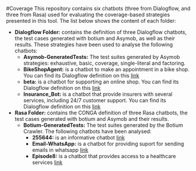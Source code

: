 #Coverage
This repository contains six chatbots (three from Dialogflow, and three from Rasa) used for evaluating the coverage-based strategies presented in this tool. The list below shows the content of each folder: 
- **Dialogflow Folder:** contains the definition of three Dialogflow chatbots, the test cases generated with botium and Asymob, as well as their results. These strategies have been used to analyse the following chatbots:
  - **Asymob-GeneratedTests:** The test suites generated by Asymob strategies: exhaustive, basic, coverage, single-literal and factoring.
  - **BikeShopAgent:** is a chatbot to make an appointment in a bike shop. You can find its Dialogflow definition on this [link](https://github.com/dialogflow/fulfillment-bike-shop-nodejs)
  - **beta:** is a chatbot for supporting an online shop. You can find its Dialogflow definition on this [link](https://docs.kommunicate.io/docs/bot-samples)
  - **Insurance_Bot:** is a chatbot that provide insurers with several services, including 24/7 customer support. You can find its Dialogflow definition on this [link](https://github.com/dialogflow/fulfillment-bike-shop-nodejs)
- **Rasa Folder:** contains the CONGA definition of three Rasa chatbots, the test cases generated with botium and Asymob and their results. 
  - **Botium-GeneratedTests:** The test suites generated by the Botium Crawler. The following chatbots have been analysed:
    - **255644:** is an informative chatbot [link](https://github.com/256644/chatbot)
    - **Email-WhatsApp:** is a chatbot for providing suport for sending emails in whatsapp [link](https://github.com/lakshmi25npathi/Email-WhatsApp-Integration-Chatbot)
    - **Episode8:**  is a chatbot that provides access to a healthcare services [link](https://github.com/RasaHQ/rasa-masterclass)





